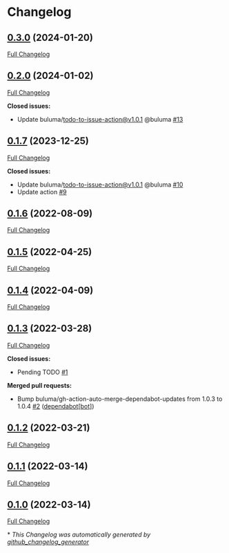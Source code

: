 # Changelog

## [0.3.0](https://github.com/buluma/ansible-role-tftpd/tree/0.3.0) (2024-01-20)

[Full Changelog](https://github.com/buluma/ansible-role-tftpd/compare/0.2.0...0.3.0)

## [0.2.0](https://github.com/buluma/ansible-role-tftpd/tree/0.2.0) (2024-01-02)

[Full Changelog](https://github.com/buluma/ansible-role-tftpd/compare/0.1.7...0.2.0)

**Closed issues:**

- Update buluma/todo-to-issue-action@v1.0.1 @buluma [\#13](https://github.com/buluma/ansible-role-tftpd/issues/13)

## [0.1.7](https://github.com/buluma/ansible-role-tftpd/tree/0.1.7) (2023-12-25)

[Full Changelog](https://github.com/buluma/ansible-role-tftpd/compare/0.1.6...0.1.7)

**Closed issues:**

- Update buluma/todo-to-issue-action@v1.0.1 @buluma [\#10](https://github.com/buluma/ansible-role-tftpd/issues/10)
- Update action [\#9](https://github.com/buluma/ansible-role-tftpd/issues/9)

## [0.1.6](https://github.com/buluma/ansible-role-tftpd/tree/0.1.6) (2022-08-09)

[Full Changelog](https://github.com/buluma/ansible-role-tftpd/compare/0.1.5...0.1.6)

## [0.1.5](https://github.com/buluma/ansible-role-tftpd/tree/0.1.5) (2022-04-25)

[Full Changelog](https://github.com/buluma/ansible-role-tftpd/compare/0.1.4...0.1.5)

## [0.1.4](https://github.com/buluma/ansible-role-tftpd/tree/0.1.4) (2022-04-09)

[Full Changelog](https://github.com/buluma/ansible-role-tftpd/compare/0.1.3...0.1.4)

## [0.1.3](https://github.com/buluma/ansible-role-tftpd/tree/0.1.3) (2022-03-28)

[Full Changelog](https://github.com/buluma/ansible-role-tftpd/compare/0.1.2...0.1.3)

**Closed issues:**

- Pending TODO [\#1](https://github.com/buluma/ansible-role-tftpd/issues/1)

**Merged pull requests:**

- Bump buluma/gh-action-auto-merge-dependabot-updates from 1.0.3 to 1.0.4 [\#2](https://github.com/buluma/ansible-role-tftpd/pull/2) ([dependabot[bot]](https://github.com/apps/dependabot))

## [0.1.2](https://github.com/buluma/ansible-role-tftpd/tree/0.1.2) (2022-03-21)

[Full Changelog](https://github.com/buluma/ansible-role-tftpd/compare/0.1.1...0.1.2)

## [0.1.1](https://github.com/buluma/ansible-role-tftpd/tree/0.1.1) (2022-03-14)

[Full Changelog](https://github.com/buluma/ansible-role-tftpd/compare/0.1.0...0.1.1)

## [0.1.0](https://github.com/buluma/ansible-role-tftpd/tree/0.1.0) (2022-03-14)

[Full Changelog](https://github.com/buluma/ansible-role-tftpd/compare/f98d6dbccadb3d51d8ced11c1a458c4a1057f8db...0.1.0)



\* *This Changelog was automatically generated by [github_changelog_generator](https://github.com/github-changelog-generator/github-changelog-generator)*
